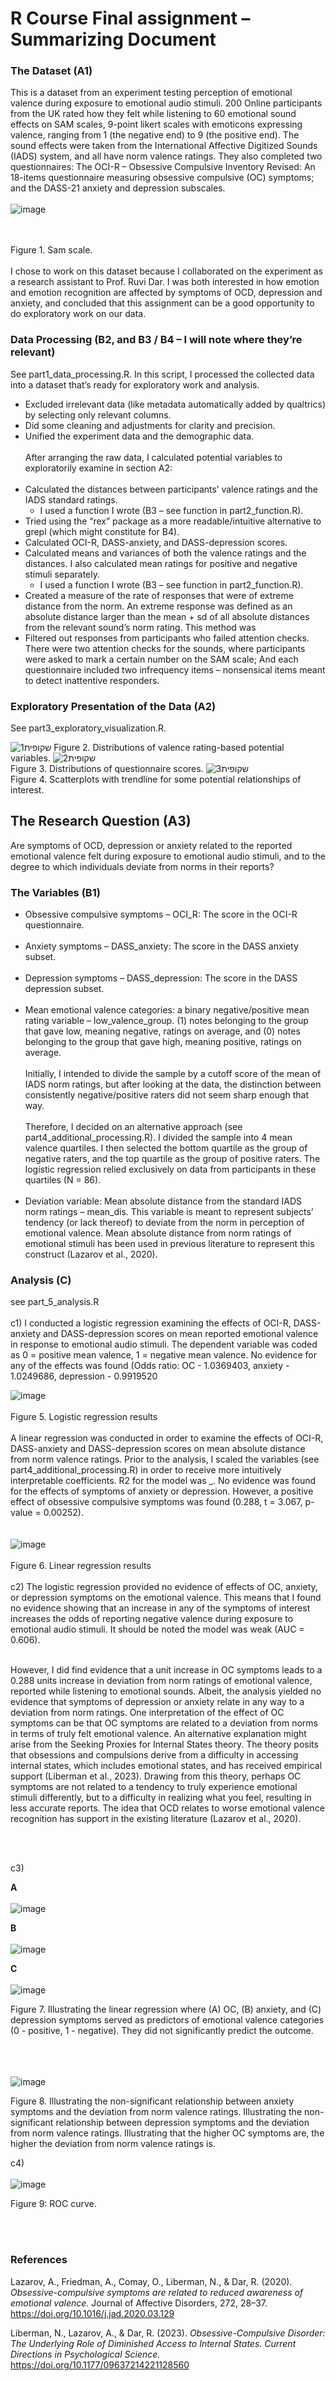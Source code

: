 # R Course Final assignment – Summarizing Document 

### The Dataset (A1)
This is a dataset from an experiment testing perception of emotional valence during exposure to emotional audio stimuli. 200 Online participants from the UK rated how they felt while listening to 60 emotional sound effects on SAM scales, 9-point likert scales with emoticons expressing valence, ranging from 1 (the negative end) to 9 (the positive end). The sound effects were taken from the International Affective Digitized Sounds (IADS) system, and all have norm valence ratings. They also completed two questionnaires: The OCI-R – Obsessive Compulsive Inventory Revised: An 18-items questionnaire measuring obsessive compulsive (OC) symptoms; and the DASS-21 anxiety and depression subscales. <br/><br/>
![image](https://github.com/user-attachments/assets/a07c6977-4dcd-42ed-92d8-c835953d5e9a)

<br/><br/>Figure 1. Sam scale. <br/><br/>
I chose to work on this dataset because I collaborated on the experiment as a research assistant to Prof. Ruvi Dar. I was both interested in how emotion and emotion recognition are affected by symptoms of OCD, depression and anxiety, and concluded that this assignment can be a good opportunity to do exploratory work on our data. 

### Data Processing (B2, and B3 / B4 – I will note where they’re relevant)
See part1_data_processing.R.
In this script, I processed the collected data into a dataset that’s ready for exploratory work and analysis.  
- Excluded irrelevant data (like metadata automatically added by qualtrics) by selecting only relevant columns.
- Did some cleaning and adjustments for clarity and precision.
- Unified the experiment data and the demographic data. <br/><br/>
After arranging the raw data, I calculated potential variables to exploratorily examine in section A2: <br/><br/> 
- Calculated the distances between participants’ valence ratings and the IADS standard ratings.
  - I used a function I wrote (B3 – see function in part2_function.R).
- Tried using the “rex” package as a more readable/intuitive alternative to grepl (which might constitute for B4).  
- Calculated OCI-R, DASS-anxiety, and DASS-depression scores.
- Calculated means and variances of both the valence ratings and the distances. I also calculated mean ratings for positive and negative stimuli separately.
  - I used a function I wrote (B3 – see function in part2_function.R).
- Created a measure of the rate of responses that were of extreme distance from the norm. An extreme response was defined as an absolute distance larger than the mean + sd of all absolute distances from the relevant sound’s norm rating. This method was 
- Filtered out responses from participants who failed attention checks. There were two attention checks for the sounds, where participants were asked to mark a certain number on the SAM scale; And each questionnaire included two infrequency items – nonsensical items meant to detect inattentive responders.

### Exploratory Presentation of the Data (A2)
See part3_exploratory_visualization.R.


![שקופית1](https://github.com/user-attachments/assets/a8996893-dc58-4b00-a7e9-feb3bd467ae0)
Figure 2. Distributions of valence rating-based potential variables.
![שקופית2](https://github.com/user-attachments/assets/16924fbc-80f5-48ee-841b-f148dcb55279)
<br/>Figure 3. Distributions of questionnaire scores. 
![שקופית3](https://github.com/user-attachments/assets/3b0a149d-c8c1-4d78-b50b-1d8c14f9ec99)
<br/> Figure 4. Scatterplots with trendline for some potential relationships of interest.


## The Research Question (A3)
Are symptoms of OCD, depression or anxiety related to the reported emotional valence felt during exposure to emotional audio stimuli, and to the degree to which individuals deviate from norms in their reports? 

### The Variables (B1)

- Obsessive compulsive symptoms – OCI_R: The score in the OCI-R questionnaire. <br/><br/>
- Anxiety symptoms – DASS_anxiety: The score in the DASS anxiety subset. <br/><br/>
- Depression symptoms – DASS_depression: The score in the DASS depression subset. <br/><br/>
- Mean emotional valence categories: a binary negative/positive mean rating variable – low_valence_group. (1) notes belonging to the group that gave low, meaning negative, ratings on average, and (0) notes belonging to the group that gave high, meaning positive, ratings on average. 
<br/><br/> Initially, I intended to divide the sample by a cutoff score of the mean of IADS norm ratings, but after looking at the data, the distinction between consistently negative/positive raters did not seem sharp enough that way. 
<br/><br/>
Therefore, I decided on an alternative approach (see part4_additional_processing.R). I divided the sample into 4 mean valence quartiles. I then selected the bottom quartile as the group of negative raters, and the top quartile as the group of positive raters. The logistic regression relied exclusively on data from participants in these quartiles (N = 86).  <br/><br/>
- Deviation variable: Mean absolute distance from the standard IADS norm ratings –  mean_dis. This variable is meant to represent subjects’ tendency (or lack thereof) to deviate from the norm in perception of emotional valence. Mean absolute distance from norm ratings of emotional stimuli has been used in previous literature to represent this construct (Lazarov et al., 2020). 



### Analysis (C)
see part_5_analysis.R <br/><br/>
c1) 
I conducted a logistic regression examining the effects of OCI-R, DASS-anxiety and DASS-depression scores on mean reported emotional valence in response to emotional audio stimuli. The dependent variable was coded as 0 = positive mean valence, 1 = negative mean valence. No evidence for any of the effects was found (Odds ratio: OC - 1.0369403, anxiety - 1.0249686, depression - 0.9919520 

 ![image](https://github.com/user-attachments/assets/09466860-2235-4890-9267-e9375e68833d)
 <br/><br/> Figure 5. Logistic regression results <br/><br/>
A linear regression was conducted in order to examine the effects of OCI-R, DASS-anxiety and DASS-depression scores on mean absolute distance from norm valence ratings. Prior to the analysis, I scaled the variables (see part4_additional_processing.R) in order to receive more intuitively interpretable coefficients. R2 for the model was _. No evidence was found for the effects of symptoms of anxiety or depression. However, a positive effect of obsessive compulsive symptoms was found (0.288, t = 3.067, p-value = 0.00252).  
<br/><br/>
![image](https://github.com/user-attachments/assets/86baafd9-8093-4ccb-944a-8a6f6c9fcf78)
 <br/><br/> Figure 6. Linear regression results <br/><br/>
c2) 
The logistic regression provided no evidence of effects of OC, anxiety, or depression symptoms on the emotional valence. This means that I found no evidence showing that an increase in any of the symptoms of interest increases the odds of reporting negative valence during exposure to emotional audio stimuli. It should be noted the model was weak (AUC = 0.606). 
<br/><br/>

However, I did find evidence that a unit increase in OC symptoms leads to a 0.288 units increase in deviation from norm ratings of emotional valence, reported while listening to emotional sounds. Albeit, the analysis yielded no evidence that symptoms of depression or anxiety relate in any way to a deviation from norm ratings. One interpretation of the effect of OC symptoms can be that OC symptoms are related to a deviation from norms in terms of truly felt emotional valence. An alternative explanation might arise from the Seeking Proxies for Internal States theory. The theory posits that obsessions and compulsions derive from a difficulty in accessing internal states, which includes emotional states, and has received empirical support (Liberman et al., 2023). Drawing from this theory, perhaps OC symptoms are not related to a tendency to truly experience emotional stimuli differently, but to a difficulty in realizing what you feel, resulting in less accurate reports. The idea that OCD relates to worse emotional valence recognition has support in the existing literature (Lazarov et al., 2020).  


<br/><br/>


 
c3) 



**A** <br/><br/>  ![image](https://github.com/user-attachments/assets/8d69ebcc-89dc-4799-8b75-19ddd6f9a6f9)


**B** <br/><br/> ![image](https://github.com/user-attachments/assets/aa8fcf53-d98d-45c0-b317-ee5a57d61c34)


**C** <br/><br/> ![image](https://github.com/user-attachments/assets/411ec107-5c15-464e-b586-106b95cae45a)


Figure 7. Illustrating the linear regression where (A) OC, (B) anxiety, and (C) depression symptoms served as predictors of emotional valence categories (0 - positive, 1 - negative). They did not significantly predict the outcome. 
<br/><br/>

<br/><br/> 
![image](https://github.com/user-attachments/assets/4fcc97b0-c2d8-4360-bd5c-64e8b44ff883)


Figure 8.  Illustrating the non-significant relationship between anxiety symptoms and the deviation from norm valence ratings. Illustrating the non-significant relationship between depression symptoms and  the deviation from norm valence ratings. Illustrating that the higher OC symptoms are, the higher the deviation from norm valence ratings is.


c4) <br/><br/>
![image](https://github.com/user-attachments/assets/abd9abf5-1595-4db3-bc69-164a93efbc7d)

Figure 9: ROC curve. 

<br/><br/>
### References 

Lazarov, A., Friedman, A., Comay, O., Liberman, N., & Dar, R. (2020). *Obsessive-compulsive symptoms are related to reduced awareness of emotional valence.* Journal of Affective Disorders, 272, 28–37. https://doi.org/10.1016/j.jad.2020.03.129

Liberman, N., Lazarov, A., & Dar, R. (2023). *Obsessive-Compulsive Disorder: The Underlying Role of Diminished Access to Internal States. Current Directions in Psychological Science.* https://doi.org/10.1177/09637214221128560

